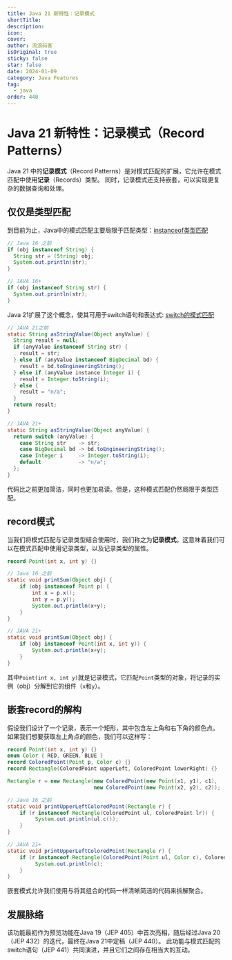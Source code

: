 ```yaml
---
title: Java 21 新特性：记录模式
shortTitle:
description:
icon:
cover:
author: 流浪码客
isOriginal: true
sticky: false
star: false
date: 2024-01-09
category: Java Features
tag:
  - java
order: 440
---
```


# Java 21 新特性：记录模式（Record Patterns）

Java 21 中的**记录模式**（Record Patterns）是对模式匹配的扩展，它允许在模式匹配中使用**记录**（Records）类型。
同时，记录模式还支持嵌套，可以实现更复杂的数据查询和处理。

## 仅仅是类型匹配

到目前为止，Java中的模式匹配主要局限于匹配类型：[instanceof类型匹配](/java-features/Java16/jep394-pattern-matching-for-instanceof)

```java
// Java 16 之前
if (obj instanceof String) {
  String str = (String) obj;
  System.out.println(str);
}

// JAVA 16+
if (obj instanceof String str) {
  System.out.println(str);
}
```

Java
21扩展了这个概念，使其可用于switch语句和表达式: [switch的模式匹配](/java-features/Java21/jep441-pattern-matching-for-switch)

```java
// JAVA 21之前
static String asStringValue(Object anyValue) {
  String result = null;
  if (anyValue instanceof String str) {
    result = str;
  } else if (anyValue instanceof BigDecimal bd) {
    result = bd.toEngineeringString();
  } else if (anyValue instance Integer i) {
    result = Integer.toString(i);
  } else {
    result = "n/a";
  }
  return result;
}

// JAVA 21+
static String asStringValue(Object anyValue) {
  return switch (anyValue) {
    case String str    -> str;
    case BigDecimal bd -> bd.toEngineeringString();
    case Integer i     -> Integer.toString(i);
    default            -> "n/a";
  };
}
```

代码比之前更加简洁，同时也更加易读。但是，这种模式匹配仍然局限于类型匹配。

## record模式

当我们将模式匹配与记录类型结合使用时，我们称之为**记录模式**。这意味着我们可以在模式匹配中使用记录类型，以及记录类型的属性。

```java
record Point(int x, int y) {}

// Java 16 之前
static void printSum(Object obj) {
    if (obj instanceof Point p) {
        int x = p.x();
        int y = p.y();
        System.out.println(x+y);
    }
}

// JAVA 21+
static void printSum(Object obj) {
    if (obj instanceof Point(int x, int y)) {
        System.out.println(x+y);
    }
}
```

其中`Point(int x, int y)`就是记录模式，它匹配`Point`类型的对象，将记录的实例（obj）分解到它的组件（`x`和`y`）。

## 嵌套record的解构

假设我们设计了一个记录，表示一个矩形，其中包含左上角和右下角的颜色点。
如果我们想要获取左上角点的颜色，我们可以这样写：

```java
record Point(int x, int y) {}
enum Color { RED, GREEN, BLUE }
record ColoredPoint(Point p, Color c) {}
record Rectangle(ColoredPoint upperLeft, ColoredPoint lowerRight) {}

Rectangle r = new Rectangle(new ColoredPoint(new Point(x1, y1), c1), 
                            new ColoredPoint(new Point(x2, y2), c2));

// Java 16 之前
static void printUpperLeftColoredPoint(Rectangle r) {
    if (r instanceof Rectangle(ColoredPoint ul, ColoredPoint lr)) {
         System.out.println(ul.c());
    }
}

// JAVA 21+
static void printUpperLeftColoredPoint(Rectangle r) {
    if (r instanceof Rectangle(ColoredPoint(Point ul, Color c), ColoredPoint lr)) {
         System.out.println(c);
    }
}
```

嵌套模式允许我们使用与将其组合的代码一样清晰简洁的代码来拆解聚合。

## 发展脉络

该功能最初作为预览功能在Java 19（JEP 405）中首次亮相，随后经过Java 20（JEP 432）的迭代，最终在Java 21中定稿（JEP 440）。
此功能与模式匹配的switch语句（JEP 441）共同演进，并且它们之间存在相当大的互动。
